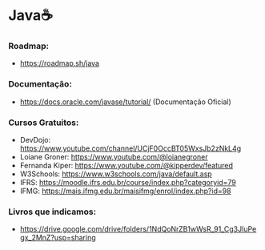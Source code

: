 # Java☕

### Roadmap: 

- https://roadmap.sh/java

### Documentação:

- https://docs.oracle.com/javase/tutorial/ (Documentação Oficial)

### Cursos Gratuitos: 

- DevDojo: https://www.youtube.com/channel/UCjF0OccBT05WxsJb2zNkL4g
- Loiane Groner: https://www.youtube.com/@loianegroner
- Fernanda Kiper: https://www.youtube.com/@kipperdev/featured
- W3Schools: https://www.w3schools.com/java/default.asp
- IFRS: https://moodle.ifrs.edu.br/course/index.php?categoryid=79
- IFMG: https://mais.ifmg.edu.br/maisifmg/enrol/index.php?id=98

### Livros que indicamos:

- https://drive.google.com/drive/folders/1NdQoNrZB1wWsR_91_Cg3JIuPegx_2MnZ?usp=sharing
